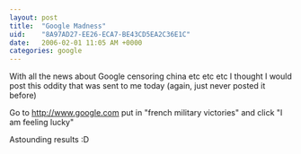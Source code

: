 ```yaml
---
layout: post
title:  "Google Madness"
uid:	"8A97AD27-EE26-ECA7-BE43CD5EA2C36E1C"
date:   2006-02-01 11:05 AM +0000
categories: google
---
```

With all the news about Google censoring china etc etc etc I thought I would post this oddity that was sent to me today (again, just never posted it before)

Go to <a href="http://www.google.com">http://www.google.com</a> put in "french military victories" and click "I am feeling lucky"

Astounding results :D